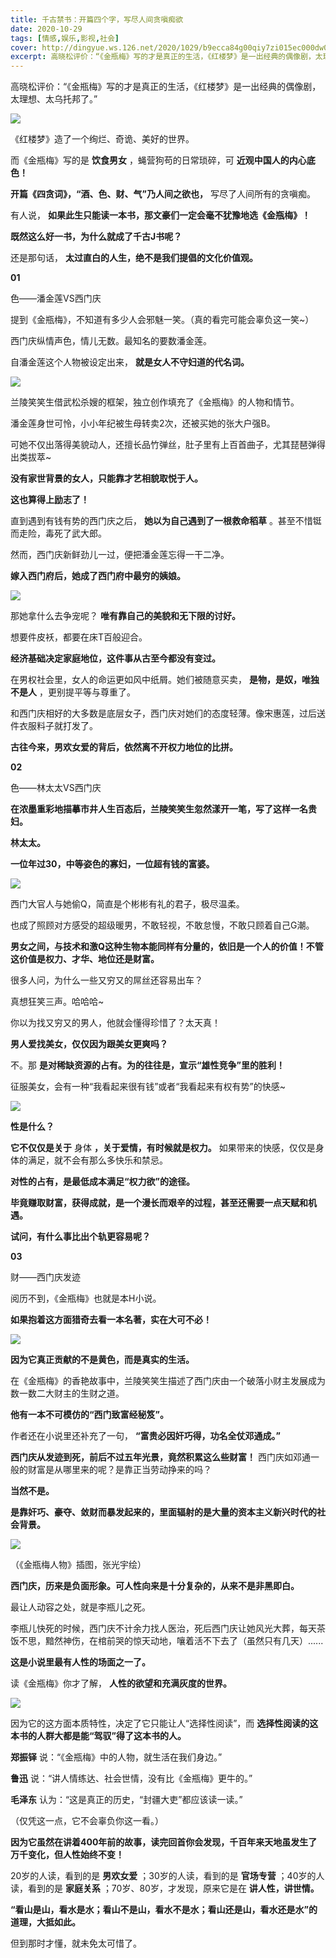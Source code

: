 ```yaml
---
title: 千古禁书：开篇四个字，写尽人间贪嗔痴欲
date: 2020-10-29
tags: [情感,娱乐,影视,社会]
cover: http://dingyue.ws.126.net/2020/1029/b9ecca84g00qiy7zi015ec000dw007bm.gif
excerpt: 高晓松评价：“《金瓶梅》写的才是真正的生活，《红楼梦》是一出经典的偶像剧，太理想、太乌托邦了 。”
---
```

高晓松评价：“《金瓶梅》写的才是真正的生活，《红楼梦》是一出经典的偶像剧，太理想、太乌托邦了。”

![](http://dingyue.ws.126.net/2020/1029/b9ecca84g00qiy7zi015ec000dw007bm.gif)  

《红楼梦》造了一个绚烂、奇诡、美好的世界。

而《金瓶梅》写的是 **饮食男女** ，蝇营狗苟的日常琐碎，可 **近观中国人的内心底色！**

**开篇《四贪词》，“酒、色、财、气”乃人间之欲也，** 写尽了人间所有的贪嗔痴。

有人说， **如果此生只能读一本书，那文豪们一定会毫不犹豫地选《金瓶梅》！**

**既然这么好一书，为什么就成了千古J书呢？**

还是那句话， **太过直白的人生，绝不是我们提倡的文化价值观。**

**01**

色——潘金莲VS西门庆

提到《金瓶梅》，不知道有多少人会邪魅一笑。（真的看完可能会辜负这一笑~）

西门庆纵情声色，情儿无数。最知名的要数潘金莲。

自潘金莲这个人物被设定出来， **就是女人不守妇道的代名词。**

![](https://nimg.ws.126.net/?url=http%3A%2F%2Fdingyue.ws.126.net%2F2020%2F1029%2F94ab6075j00qiy7zi002ac000g400c7m.jpg&thumbnail=650x2147483647&quality=80&type=jpg)  

兰陵笑笑生借武松杀嫂的框架，独立创作填充了《金瓶梅》的人物和情节。

潘金莲身世可怜，小小年纪被生母转卖2次，还被买她的张大户强B。

可她不仅出落得美貌动人，还擅长品竹弹丝，肚子里有上百首曲子，尤其琵琶弹得出类拔萃~

**没有家世背景的女人，只能靠才艺相貌取悦于人。**

**这也算得上励志了！**

直到遇到有钱有势的西门庆之后， **她以为自己遇到了一根救命稻草** 。甚至不惜铤而走险，毒死了武大郎。

然而，西门庆新鲜劲儿一过，便把潘金莲忘得一干二净。

**嫁入西门府后，她成了西门府中最穷的姨娘。**

![](http://dingyue.ws.126.net/2020/1029/ccfbce24g00qiy7zi00poc0006y0058m.gif)  

那她拿什么去争宠呢？ **唯有靠自己的美貌和无下限的讨好。**

想要件皮袄，都要在床T百般迎合。

**经济基础决定家庭地位，这件事从古至今都没有变过。**

在男权社会里，女人的命运更如风中纸屑。她们被随意买卖， **是物，是奴，唯独不是人** ，更别提平等与尊重了。

和西门庆相好的大多数是底层女子，西门庆对她们的态度轻薄。像宋惠莲，过后送件衣服料子就打发了。

**古往今来，男欢女爱的背后，依然离不开权力地位的比拼。**

**02**

色——林太太VS西门庆

**在浓墨重彩地描摹市井人生百态后，兰陵笑笑生忽然漾开一笔，写了这样一名贵妇。**

**林太太。**

**一位年过30，中等姿色的寡妇，一位超有钱的富婆。**

![](https://nimg.ws.126.net/?url=http%3A%2F%2Fdingyue.ws.126.net%2F2020%2F1029%2Fa4971a79j00qiy7zi0077c000go00mzm.jpg&thumbnail=650x2147483647&quality=80&type=jpg)  

西门大官人与她偷Q，简直是个彬彬有礼的君子，极尽温柔。

也成了照顾对方感受的超级暖男，不敢轻视，不敢怠慢，不敢只顾着自己G潮。

**男女之间，与技术和激Q这种生物本能同样有分量的，依旧是一个人的价值！不管这价值是权力、才华、地位还是财富。**

很多人问，为什么一些又穷又的屌丝还容易出车？

真想狂笑三声。哈哈哈~

你以为找又穷又的男人，他就会懂得珍惜了？太天真！

**男人爱找美女，仅仅因为跟美女更爽吗？**

不。那 **是对稀缺资源的占有。为的往往是，宣示“雄性竞争”里的胜利！**

征服美女，会有一种“我看起来很有钱”或者“我看起来有权有势”的快感~

![](https://nimg.ws.126.net/?url=http%3A%2F%2Fdingyue.ws.126.net%2F2020%2F1029%2F1f194d99j00qiy7zh002vc000hs00bjm.jpg&thumbnail=650x2147483647&quality=80&type=jpg)  

**性是什么？**

**它不仅仅是关于** 身体 **，关于爱情，有时候就是权力。** 如果带来的快感，仅仅是身体的满足，就不会有那么多快乐和禁忌。

**对性的占有，是最低成本满足“权力欲”的途径。**

**毕竟赚取财富，获得成就，是一个漫长而艰辛的过程，甚至还需要一点天赋和机遇。**

**试问，有什么事比出个轨更容易呢？**

**03**

财——西门庆发迹

阅历不到，《金瓶梅》也就是本H小说。

**如果抱着这方面猎奇去看一本名著，实在大可不必！**

![](https://nimg.ws.126.net/?url=http%3A%2F%2Fdingyue.ws.126.net%2F2020%2F1029%2Faf0e7154j00qiy7zi008uc000go00qkm.jpg&thumbnail=650x2147483647&quality=80&type=jpg)  

**因为它真正贡献的不是黄色，而是真实的生活。**

在《金瓶梅》的香艳故事中，兰陵笑笑生描述了西门庆由一个破落小财主发展成为数一数二大财主的生财之道。

**他有一本不可模仿的“西门致富经秘笈”。**

作者还在小说里还补充了一句， **“富贵必因奸巧得，功名全仗邓通成。”**

**西门庆从发迹到死，前后不过五年光景，竟然积累这么些财富！** 西门庆如邓通一般的财富是从哪里来的呢？是靠正当劳动挣来的吗？

**当然不是。**

**是靠奸巧、豪夺、敛财而暴发起来的，里面辐射的是大量的资本主义新兴时代的社会背景。**

![](https://nimg.ws.126.net/?url=http%3A%2F%2Fdingyue.ws.126.net%2F2020%2F1029%2Feaf51f4cj00qiy7zi006xc000hs00pzm.jpg&thumbnail=650x2147483647&quality=80&type=jpg)  

（《金瓶梅人物》插图，张光宇绘）

**西门庆，历来是负面形象。可人性向来是十分复杂的，从来不是非黑即白。**

最让人动容之处，就是李瓶儿之死。

李瓶儿快死的时候，西门庆不计余力找人医治，死后西门庆让她风光大葬，每天茶饭不思，黯然神伤，在棺前哭的惊天动地，嚷着活不下去了（虽然只有几天）......

**这是小说里最有人性的场面之一了。**

读《金瓶梅》你才了解， **人性的欲望和充满灰度的世界。**

![](https://nimg.ws.126.net/?url=http%3A%2F%2Fdingyue.ws.126.net%2F2020%2F1029%2F27570400j00qiy7zi002nc000c900d4m.jpg&thumbnail=650x2147483647&quality=80&type=jpg)  

因为它的这方面本质特性，决定了它只能让人“选择性阅读”，而 **选择性阅读的这本书的人群大都是能“驾驭”得了这本书的人。**

**郑振铎** 说：“《金瓶梅》中的人物，就生活在我们身边。”

**鲁迅** 说：“讲人情练达、社会世情，没有比《金瓶梅》更牛的。”

**毛泽东** 认为：“这是真正的历史，“封疆大吏”都应该读一读。”

（仅凭这一点，它不会辜负你这一看。）

**因为它虽然在讲着400年前的故事，读完回首你会发现，千百年来天地虽发生了万千变化，但人性始终不变！**

20岁的人读，看到的是 **男欢女爱** ；30岁的人读，看到的是 **官场专营** ；40岁的人读，看到的是 **家庭关系**
；70岁、80岁，才发现，原来它是在 **讲人性，讲世情。**

**“看山是山，看水是水；看山不是山，看水不是水；看山还是山，看水还是水”的道理，大抵如此。**

但到那时才懂，就未免太可惜了。

